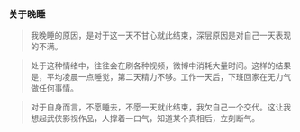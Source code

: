 ### 关于晚睡

> 我晚睡的原因，是对于这一天不甘心就此结束，深层原因是对自己一天表现的不满。

> 处于这种情绪中，往往会在刷各种视频，微博中消耗大量时间。这样的结果是，平均凌晨一点睡觉，第二天精力不够。工作一天后，下班回家在无力气做任何事情。

> 对于自身而言，不愿睡去，不愿一天就此结束，我欠自己一个交代。这让我想起武侠影视作品，人撑着一口气，知道某个真相后，立刻断气。